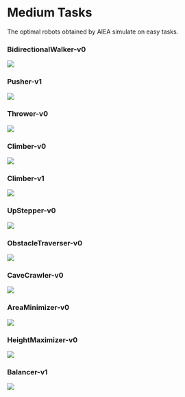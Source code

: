 
# Medium Tasks

The optimal robots obtained by AIEA simulate on easy tasks. 

### BidirectionalWalker-v0
<img src="https://github.com/shuleiLiu/AIEA-GIF/blob/main/task_gif/BidirectionalWalker-v0_3.816.gif" />

### Pusher-v1
<img src="https://github.com/shuleiLiu/AIEA-GIF/blob/main/task_gif/Pusher-v1_2.965.gif" />

### Thrower-v0
<img src="https://github.com/shuleiLiu/AIEA-GIF/blob/main/task_gif/Thrower-v0_1.207.gif" />

### Climber-v0
<img src="https://github.com/shuleiLiu/AIEA-GIF/blob/main/task_gif/Climber-v0_0.402.gif" />

### Climber-v1
<img src="https://github.com/shuleiLiu/AIEA-GIF/blob/main/task_gif/Climber-v1_0.503.gif" />

### UpStepper-v0
<img src="https://github.com/shuleiLiu/AIEA-GIF/blob/main/task_gif/UpStepper-v0_4.527.gif" />

### ObstacleTraverser-v0
<img src="https://github.com/shuleiLiu/AIEA-GIF/blob/main/task_gif/ObstacleTraverser-v0_4.874.gif" />

### CaveCrawler-v0 
<img src="https://github.com/shuleiLiu/AIEA-GIF/blob/main/task_gif/CaveCrawler-v0_6.252.gif" />

### AreaMinimizer-v0
<img src="https://github.com/shuleiLiu/AIEA-GIF/blob/main/task_gif/AreaMinimizer-v0_1.191.gif" />

### HeightMaximizer-v0
<img src="https://github.com/shuleiLiu/AIEA-GIF/blob/main/task_gif/HeightMaximizer-v0_0.498.gif" />

### Balancer-v1
<img src="https://github.com/shuleiLiu/AIEA-GIF/blob/main/task_gif/Balancer-v1_0.623.gif" />
